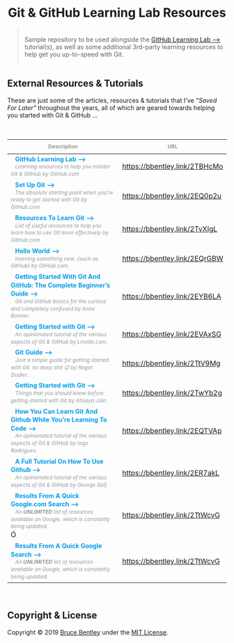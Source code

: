 <h1 align="center">Git & GitHub Learning Lab Resources</h1>

> &nbsp;  
> Sample repository to be used alongside the [GitHub Learning Lab <span class="arrow">&xrarr;</span>](https://lab.github.com/) 
> tutorial(s), as well as some additional 3rd-party learning resources to help get you up-to-speed with Git.  
> &nbsp;

## External Resources & Tutorials

These are just some of the articles, resources & tutorials that I've _"Saved For Later"_ throughout the years, 
all of which are geared towards helping you started with Git & GitHub ...

<br>

<table class="tg">
    <thead>
        <tr>
            <th class="tg-3y4y"><strong style="color: rgba(65, 64, 66, 0.54); font-size: 12px; line-height: 24px;">Description</strong></th>
            <th class="tg-3y4y"><strong style="color: rgba(65, 64, 66, 0.54); font-size: 12px; line-height: 24px;">URL</strong></th>
        </tr>
    </thead>
    <tbody>
        <tr>
            <td class="tg-ng8p">
                <strong style="color: #039de7; font-size: 14px; font-weight: bold; line-height: 1.4; padding: 0 10px;">GitHub Learning Lab <span class="arrow">&xrarr;</span></strong>
                <br>
                <em style="color: #92999d; font-size: 12px; font-weight: normal; line-height: 1.4; padding: 0 10px;">
                    Learning resources to help you master Git & GitHub by GitHub.com
                </em>
                <br>
            </td>
            <td class="tg-ng8p">
                <a href="https://bbentley.link/2TBHcMo">https://bbentley.link/2TBHcMo</a>
            </td>
        </tr>
        <tr>
            <td class="tg-pd46">
                <strong style="color: #039de7; font-size: 14px; font-weight: bold; line-height: 1.4; padding: 0 10px;">Set Up Git <span class="arrow">&xrarr;</span></strong>
                <br>
                <em style="color: #92999d; font-size: 12px; font-weight: normal; line-height: 1.4; padding: 0 10px;">
                    The absolute starting point when you're ready to get started with Git by GitHub.com
                </em>
                <br>
            </td>
            <td class="tg-pd46">
                <a href="https://bbentley.link/2EQ0p2u">https://bbentley.link/2EQ0p2u</a>
            </td>
        </tr>
        <tr>
            <td class="tg-ng8p">
                <strong style="color: #039de7; font-size: 14px; font-weight: bold; line-height: 1.4; padding: 0 10px;">Resources To Learn Git <span class="arrow">&xrarr;</span></strong>
                <br>
                <em style="color: #92999d; font-size: 12px; font-weight: normal; line-height: 1.4; padding: 0 10px;">
                    List of useful resources to help you learn how to use Git more effectively by GitHub.com
                </em>
                <br>
            </td>
            <td class="tg-ng8p">
                <a href="https://bbentley.link/2TvXIgL">https://bbentley.link/2TvXIgL</a>
            </td>
        </tr>
        <tr>
            <td class="tg-pd46">
                <strong style="color: #039de7; font-size: 14px; font-weight: bold; line-height: 1.4; padding: 0 10px;">Hello World <span class="arrow">&xrarr;</span></strong>
                <br>
                <em style="color: #92999d; font-size: 12px; font-weight: normal; line-height: 1.4; padding: 0 10px;">
                    learning something new, (such as GitHub) by GitHub.com.
                </em>
                <br>
            </td>
            <td class="tg-pd46">
                <a href="https://bbentley.link/2EQrGBW">https://bbentley.link/2EQrGBW</a>
            </td>
        </tr>
        <tr>
            <td class="tg-ng8p">
                <strong style="color: #039de7; font-size: 14px; font-weight: bold; line-height: 1.4; padding: 0 10px;">Getting Started With Git And GitHub: The Complete Beginner’s Guide <span class="arrow">&xrarr;</span></strong>
                <br>
                <em style="color: #92999d; font-size: 12px; font-weight: normal; line-height: 1.4; padding: 0 10px;">
                    Git and GitHub basics for the curious and completely confused by Anne Bonner.
                </em>
                <br>
            </td>
            <td class="tg-ng8p">
                <a href="https://bbentley.link/2EYB6LA">https://bbentley.link/2EYB6LA</a>
            </td>
        </tr>
        <tr>
            <td class="tg-pd46">
                <strong style="color: #039de7; font-size: 14px; font-weight: bold; line-height: 1.4; padding: 0 10px;">Getting Started with Git <span class="arrow">&xrarr;</span></strong>
                <br>
                <em style="color: #92999d; font-size: 12px; font-weight: normal; line-height: 1.4; padding: 0 10px;">
                    An opinionated tutorial of the various aspects of Git & GitHub by Linode.com.
                </em>
                <br>
            </td>
            <td class="tg-pd46">
                <a href="https://bbentley.link/2EVAxSG">https://bbentley.link/2EVAxSG</a>
            </td>
        </tr>
        <tr>
            <td class="tg-ng8p">
                <strong style="color: #039de7; font-size: 14px; font-weight: bold; line-height: 1.4; padding: 0 10px;">Git Guide <span class="arrow">&xrarr;</span></strong>
                <br>
                <em style="color: #92999d; font-size: 12px; font-weight: normal; line-height: 1.4; padding: 0 10px;">
                    Just a simple guide for getting started with Git. no deep shit 😉 by Roger Dudler.
                </em>
                <br>
            </td>
            <td class="tg-ng8p">
                <a href="https://bbentley.link/2TtV9Mg">https://bbentley.link/2TtV9Mg</a>
            </td>
        </tr>
        <tr>
            <td class="tg-pd46">
                <strong style="color: #039de7; font-size: 14px; font-weight: bold; line-height: 1.4; padding: 0 10px;">Getting Started with Git <span class="arrow">&xrarr;</span></strong>
                <br>
                <em style="color: #92999d; font-size: 12px; font-weight: normal; line-height: 1.4; padding: 0 10px;">
                    Things that you should know before getting started with Git by Atisaya Jain.
                </em>
                <br>
            </td>
            <td class="tg-pd46">
                <a href="https://bbentley.link/2TwYb2g">https://bbentley.link/2TwYb2g</a>
            </td>
        </tr>
        <tr>
            <td class="tg-ng8p">
                <strong style="color: #039de7; font-size: 14px; font-weight: bold; line-height: 1.4; padding: 0 10px;">How You Can Learn Git And Github While You’re Learning To Code <span class="arrow">&xrarr;</span></strong>
                <br>
                <em style="color: #92999d; font-size: 12px; font-weight: normal; line-height: 1.4; padding: 0 10px;">
                    An opinionated tutorial of the various aspects of Git & GitHub by Iago Rodrigues.
                </em>
                <br>
            </td>
            <td class="tg-ng8p">
                <a href="https://bbentley.link/2EQTVAp">https://bbentley.link/2EQTVAp</a>
            </td>
        </tr>
        <tr>
            <td class="tg-pd46">
                <strong style="color: #039de7; font-size: 14px; font-weight: bold; line-height: 1.4; padding: 0 10px;">A Full Tutorial On How To Use Github <span class="arrow">&xrarr;</span></strong>
                <br>
                <em style="color: #92999d; font-size: 12px; font-weight: normal; line-height: 1.4; padding: 0 10px;">
                    An opinionated tutorial of the various aspects of Git & GitHub by George Seif.
                </em>
                <br>
            </td>
            <td class="tg-pd46">
                <a href="https://bbentley.link/2ER7akL">https://bbentley.link/2ER7akL</a>
            </td>
        </tr>
        <tr>
            <td class="tg-ng8p">
                <strong style="color: #039de7; font-size: 14px; font-weight: bold; line-height: 1.4; padding: 0 10px;">Results From A Quick Google.com Search <span class="arrow">&xrarr;</span></strong>
                <br>
                <em style="color: #92999d; font-size: 12px; font-weight: normal; line-height: 1.4; padding: 0 10px;">
                    An <strong>UNLIMITED</strong> list of resources available on Google, which is constantly being updated.
                </em>
                <br>Ó
            </td>
            <td class="tg-ng8p">
                <a href="https://bbentley.link/2TtWcvG">https://bbentley.link/2TtWcvG</a>
            </td>
        </tr>
        <tr>
            <td class="tg-pd46">
                <strong style="color: #039de7; font-size: 14px; font-weight: bold; line-height: 1.4; padding: 0 10px;">Results From A Quick Google Search <span class="arrow">&xrarr;</span></strong>
                <br>
                <em style="color: #92999d; font-size: 12px; font-weight: normal; line-height: 1.4; padding: 0 10px;">
                    An <strong>UNLIMITED</strong> list of resources available on Google, which is constantly being updated.
                </em>
                <br>
            </td>
            <td class="tg-pd46">
                <a href="https://bbentley.link/2TtWcvG">https://bbentley.link/2TtWcvG</a>
            </td>
        </tr>
    </tbody>
</table>

<br>

## Copyright & License

Copyright &copy; 2019 [Bruce Bentley](https://brucebentley/.io) under the 
[MIT License]([https://github.com/brucebentley/bootstrap/blob/master/LICENSE](https://github.com/brucebentley/github-learning-lab/blob/master/LICENSE)).
